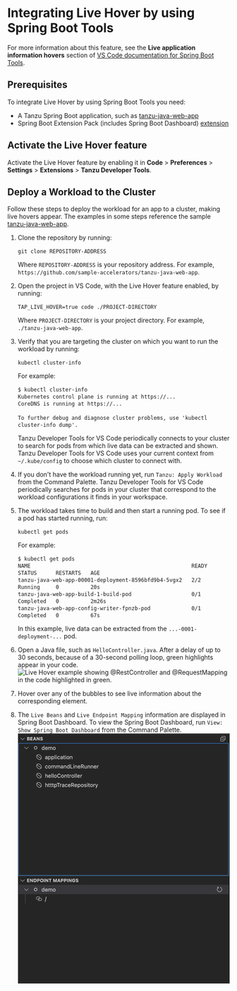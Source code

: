# Integrating Live Hover by using Spring Boot Tools

For more information about this feature, see the **Live application information hovers** section of
[VS Code documentation for Spring Boot Tools](https://marketplace.visualstudio.com/items?itemName=Pivotal.vscode-spring-boot).

## <a id="prerequisites"></a> Prerequisites

To integrate Live Hover by using Spring Boot Tools you need:

- A Tanzu Spring Boot application, such as
[tanzu-java-web-app](https://github.com/sample-accelerators/tanzu-java-web-app)
- Spring Boot Extension Pack (includes Spring Boot Dashboard)
[extension](https://marketplace.visualstudio.com/items?itemName=Pivotal.vscode-boot-dev-pack) 

## <a id="activate-feature"></a> Activate the Live Hover feature

Activate the Live Hover feature by enabling it in
**Code** > **Preferences** > **Settings** > **Extensions** > **Tanzu Developer Tools**.

## <a id="deploy-workload"></a> Deploy a Workload to the Cluster

Follow these steps to deploy the workload for an app to a cluster, making live hovers appear.
The examples in some steps reference the sample
[tanzu-java-web-app](https://github.com/sample-accelerators/tanzu-java-web-app).

1. Clone the repository by running:

    ```console
    git clone REPOSITORY-ADDRESS
    ```

    Where `REPOSITORY-ADDRESS` is your repository address.
    For example, `https://github.com/sample-accelerators/tanzu-java-web-app`.

1. Open the project in VS Code, with the Live Hover feature enabled, by running:

    ```console
    TAP_LIVE_HOVER=true code ./PROJECT-DIRECTORY
    ```

    Where `PROJECT-DIRECTORY` is your project directory.
    For example, `./tanzu-java-web-app`.

1. Verify that you are targeting the cluster on which you want to run the workload by running:

    ```console
    kubectl cluster-info
    ```

    For example:

    ```console
    $ kubectl cluster-info
    Kubernetes control plane is running at https://...
    CoreDNS is running at https://...

    To further debug and diagnose cluster problems, use 'kubectl cluster-info dump'.
    ```

    Tanzu Developer Tools for VS Code periodically connects to your cluster to search for pods from
    which live data can be extracted and shown.
    Tanzu Developer Tools for VS Code uses your current context from `~/.kube/config` to choose
    which cluster to connect with.

1. If you don't have the workload running yet, run `Tanzu: Apply Workload` from the Command Palette.
Tanzu Developer Tools for VS Code periodically searches for pods in your cluster that correspond to
the workload configurations it finds in your workspace.

1. The workload takes time to build and then start a running pod. To see if a pod has started running,
run:

    ```console
    kubectl get pods
    ```

    For example:

    ```console
    $ kubectl get pods
    NAME                                                   READY   STATUS      RESTARTS   AGE
    tanzu-java-web-app-00001-deployment-8596bfd9b4-5vgx2   2/2     Running     0          20s
    tanzu-java-web-app-build-1-build-pod                   0/1     Completed   0          2m26s
    tanzu-java-web-app-config-writer-fpnzb-pod             0/1     Completed   0          67s
    ```

    In this example, live data can be extracted from the `...-0001-deployment-...` pod.

1. Open a Java file, such as `HelloController.java`.
After a delay of up to 30 seconds, because of a 30-second polling loop, green highlights appear in
your code.
![Live Hover example showing @RestController and @RequestMapping in the code highlighted in green.](../images/vscode-live-hover-example.png)

1. Hover over any of the bubbles to see live information about the corresponding element.

1. The `Live Beans` and `Live Endpoint Mapping` information are displayed in Spring Boot Dashboard. To view the Spring Boot Dashboard, run `View: Show Spring Boot Dashboard` from the Command Palette. 
![Spring Boot Dashboard showing Live Beans and Live Endpoint Mapping information](../images/vscode-beansmapping-example.png)